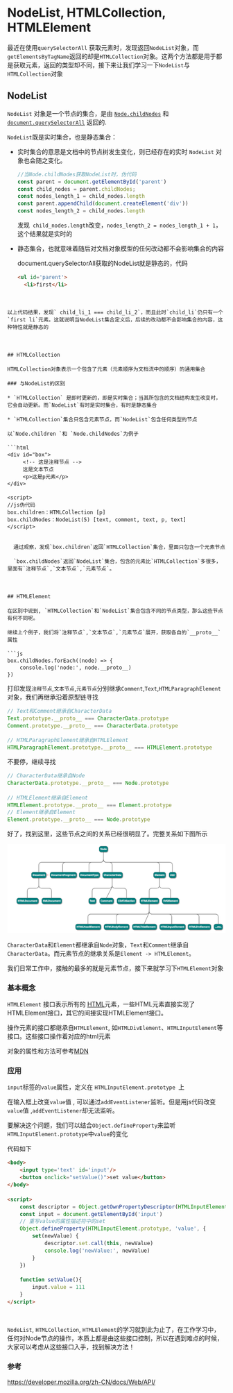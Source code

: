 # NodeList, HTMLCollection, HTMLElement

最近在使用`querySelectorAll` 获取元素时，发现返回`NodeList`对象，而`getElementsByTagName`返回的却是`HTMLCollection`对象。这两个方法都是用于都是获取元素，返回的类型却不同，接下来让我们学习一下`NodeList`与`HTMLCollection`对象 



## NodeList

`NodeList` 对象是一个节点的集合，是由 [`Node.childNodes`](https://developer.mozilla.org/zh-CN/docs/Web/API/Node/childNodes) 和 [`document.querySelectorAll`](https://developer.mozilla.org/zh-CN/docs/Web/API/Document/querySelectorAll) 返回的. 

`NodeList`既是实时集合，也是静态集合：

* 实时集合的意思是文档中的节点树发生变化，则已经存在的实时 `NodeList` 对象也会随之变化。

  ```js
  //当Node.childNodes获取NodeList时，伪代码
  const parent = document.getElementById('parent')
  const child_nodes = parent.childNodes;
  const nodes_length_1 = child_nodes.length
  const parent.appendChild(document.createElement('div'))
  const nodes_length_2 = child_nodes.length
  ```

  发现` child_nodes.length`改变，`nodes_length_2 = nodes_length_1 + 1`，这个结果就是实时的
  
* 静态集合，也就意味着随后对文档对象模型的任何改动都不会影响集合的内容
  
  document.querySelectorAll获取的NodeList就是静态的，代码 
  
  ```html
  <ul id='parent'>
    <li>first</li>
</ul>  
  
  <script>
  // js: 
  const parentUl = document.querySelector('#parent')
  const child_li = document.querySelectorAll('#parent li')  
cosnt child_li_1 = child_li.length   // child_li_1 === 1
  
  const secondLi = document.createElement('li');
  const textNode = document.createTextNode('second'); 
secondLi.appendChild(textNode)
  
  parentUl.appendChild(secondLi)
  cosnt child_li_2 = child_li.length   
  </script>
  ```
  

以上代码结果，发现` child_li_1 === child_li_2`，而且此时`child_li`仍只有一个`first li`元素。这就说明当NodeList集合定义后，后续的改动都不会影响集合的内容，这种特性就是静态的

  

## HTMLCollection

HTMLCollection对象表示一个包含了元素（元素顺序为文档流中的顺序）的通用集合

### 与NodeList的区别

* `HTMLCollection` 是即时更新的，即是实时集合；当其所包含的文档结构发生改变时，它会自动更新。而`NodeList`有时是实时集合，有时是静态集合

* `HTMLCollection`集合只包含元素节点，而`NodeList`包含任何类型的节点

  以`Node.children `和 `Node.childNodes`为例子

  ```html
  <div id="box">
       <!-- 这是注释节点 -->
       这是文本节点
       <p>这是p元素</p>
  </div>
  
  <script>
  //js伪代码
  box.children：HTMLCollection [p]
  box.childNodes：NodeList(5) [text, comment, text, p, text]
  </script>
  ```
```

  通过观察，发现`box.children`返回`HTMLCollection`集合，里面只包含一个元素节点

  `box.childNodes`返回`NodeList`集合，包含的元素比`HTMLCollection`多很多，里面有`注释节点`,`文本节点`,`元素节点`。



## HTMLElement  

在区别中说到, `HTMLCollection`和`NodeList`集合包含不同的节点类型，那么这些节点有何不同呢。

继续上个例子，我们将`注释节点`,`文本节点`,`元素节点`展开，获取各自的`__proto__`属性

​```js
box.childNodes.forEach((node) => {
	console.log('node:', node.__proto__)
})
```

打印发现`注释节点`,`文本节点`,`元素节点`分别继承`Comment`,`Text`,`HTMLParagraphElement`对象，我们再继承沿着原型链寻找

```js
// Text和Comment继承自CharacterData
Text.prototype.__proto__ === CharacterData.prototype
Comment.prototype.__proto__ === CharacterData.prototype

// HTMLParagraphElement继承自HTMLElement
HTMLParagraphElement.prototype.__proto__ === HTMLElement.prototype
```

不要停，继续寻找

```js
// CharacterData继承自Node
CharacterData.prototype.__proto__ === Node.prototype

// HTMLElement继承自Element
HTMLElement.prototype.__proto__ === Element.prototype
// Element继承自Element
Element.prototype.__proto__ === Node.prototype
```

好了，找到这里，这些节点之间的关系已经很明显了。完整关系如下图所示

![节点继承关系](./files/节点继承关系.png)

`CharacterData`和`Element`都继承自`Node`对象，`Text`和`Comment`继承自`CharacterData`。而元素节点的继承关系是`Element -> HTMLElement`。

我们日常工作中，接触的最多的就是元素节点，接下来就学习下`HTMLElement`对象

### 基本概念

`HTMLElement` 接口表示所有的 [HTML](https://developer.mozilla.org/en-US/docs/Web/HTML)元素，一些HTML元素直接实现了HTMLElement接口，其它的间接实现HTMLElement接口。

操作元素的接口都继承自`HTMLElement`,  如`HTMLDivElement`、`HTMLInputElement`等接口。这些接口操作着对应的html元素

对象的属性和方法可参考[MDN](https://developer.mozilla.org/zh-CN/docs/Web/API/HTMLElement )

### 应用

`input`标签的`value`属性，定义在 `HTMLInputElement.prototype `上

在输入框上改变`value`值 , 可以通过`addEventListener`监听。但是用js代码改变`value`值 ,`addEventListener`却无法监听。

要解决这个问题，我们可以结合`Object.defineProperty`来监听`HTMLInputElement.prototype`中`value`的变化

代码如下

```html
<body>
    <input type='text' id='input'/>
    <button onclick="setValue()">set value</button>
</body>

<script>
    const descriptor = Object.getOwnPropertyDescriptor(HTMLInputElement.prototype, 'value')
    const input = document.getElementById('input')
    // 重写value的属性描述符中的set
    Object.defineProperty(HTMLInputElement.prototype, 'value', {
        set(newValue) {
            descriptor.set.call(this, newValue)
            console.log('newValue:', newValue)
        }
    })

    function setValue(){
        input.value = 111
    }
</script>
```



<br/>

`NodeList`, `HTMLCollection`, `HTMLElement`的学习就到此为止了，在工作学习中，任何对Node节点的操作，本质上都是由这些接口控制，所以在遇到难点的时候，大家可以考虑从这些接口入手，找到解决方法！




### 参考

https://developer.mozilla.org/zh-CN/docs/Web/API/



